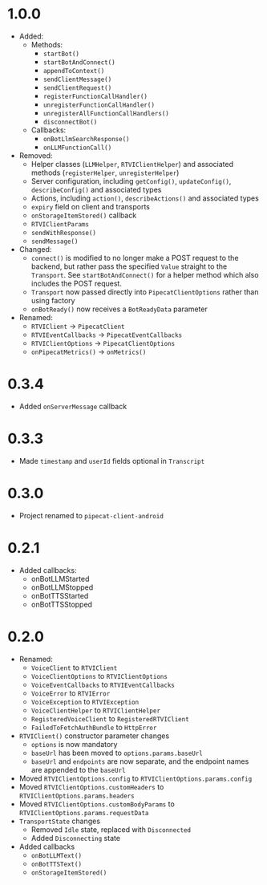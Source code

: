 # 1.0.0

- Added:
  - Methods:
    - `startBot()`
    - `startBotAndConnect()`
    - `appendToContext()`
    - `sendClientMessage()`
    - `sendClientRequest()`
    - `registerFunctionCallHandler()`
    - `unregisterFunctionCallHandler()`
    - `unregisterAllFunctionCallHandlers()`
    - `disconnectBot()`
  - Callbacks:
    - `onBotLlmSearchResponse()`
    - `onLLMFunctionCall()`
- Removed:
  - Helper classes (`LLMHelper`, `RTVIClientHelper`) and associated methods (`registerHelper`, `unregisterHelper`)
  - Server configuration, including `getConfig()`, `updateConfig()`, `describeConfig()` and associated types
  - Actions, including `action()`, `describeActions()` and associated types
  - `expiry` field on client and transports
  - `onStorageItemStored()` callback
  - `RTVIClientParams`
  - `sendWithResponse()`
  - `sendMessage()`
- Changed:
  - `connect()` is modified to no longer make a POST request to the backend, but rather pass the
    specified `Value` straight to the `Transport`. See `startBotAndConnect()` for a helper method
    which also includes the POST request.
  - `Transport` now passed directly into `PipecatClientOptions` rather than using factory
  - `onBotReady()` now receives a `BotReadyData` parameter
- Renamed:
  - `RTVIClient` -> `PipecatClient`
  - `RTVIEventCallbacks` -> `PipecatEventCallbacks`
  - `RTVIClientOptions` -> `PipecatClientOptions`
  - `onPipecatMetrics()` -> `onMetrics()`

# 0.3.4

- Added `onServerMessage` callback

# 0.3.3

- Made `timestamp` and `userId` fields optional in `Transcript`

# 0.3.0

- Project renamed to `pipecat-client-android`

# 0.2.1

- Added callbacks:
  - onBotLLMStarted
  - onBotLLMStopped
  - onBotTTSStarted
  - onBotTTSStopped

# 0.2.0

- Renamed:
  - `VoiceClient` to `RTVIClient`
  - `VoiceClientOptions` to `RTVIClientOptions`
  - `VoiceEventCallbacks` to `RTVIEventCallbacks`
  - `VoiceError` to `RTVIError`
  - `VoiceException` to `RTVIException`
  - `VoiceClientHelper` to `RTVIClientHelper`
  - `RegisteredVoiceClient` to `RegisteredRTVIClient`
  - `FailedToFetchAuthBundle` to `HttpError`
- `RTVIClient()` constructor parameter changes
  - `options` is now mandatory
  - `baseUrl` has been moved to `options.params.baseUrl`
  - `baseUrl` and `endpoints` are now separate, and the endpoint names are appended to the `baseUrl`
- Moved `RTVIClientOptions.config` to `RTVIClientOptions.params.config`
- Moved `RTVIClientOptions.customHeaders` to `RTVIClientOptions.params.headers`
- Moved `RTVIClientOptions.customBodyParams` to `RTVIClientOptions.params.requestData`
- `TransportState` changes
  - Removed `Idle` state, replaced with `Disconnected`
  - Added `Disconnecting` state
- Added callbacks
  - `onBotLLMText()`
  - `onBotTTSText()`
  - `onStorageItemStored()`
